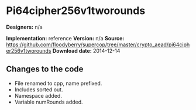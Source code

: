 # Pi64cipher256v1tworounds

**Designers:** n/a

**Implementation:** reference
**Version:** n/a
**Source:** https://github.com/floodyberry/supercop/tree/master/crypto_aead/pi64cipher256v1tworounds
**Download date:** 2014-12-14

## Changes to the code

* File renamed to cpp, name prefixed.
* Includes sorted out.
* Namespace added.
* Variable numRounds added.
